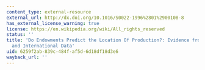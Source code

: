 ```yaml
---
content_type: external-resource
external_url: http://dx.doi.org/10.1016/S0022-1996%2801%2900108-8
has_external_license_warning: true
license: https://en.wikipedia.org/wiki/All_rights_reserved
status: ''
title: 'Do Endowments Predict the Location Of Production?: Evidence from National
  and International Data'
uid: 6259f2ab-839c-484f-af5d-6d18df18d3e6
wayback_url: ''
---
```


